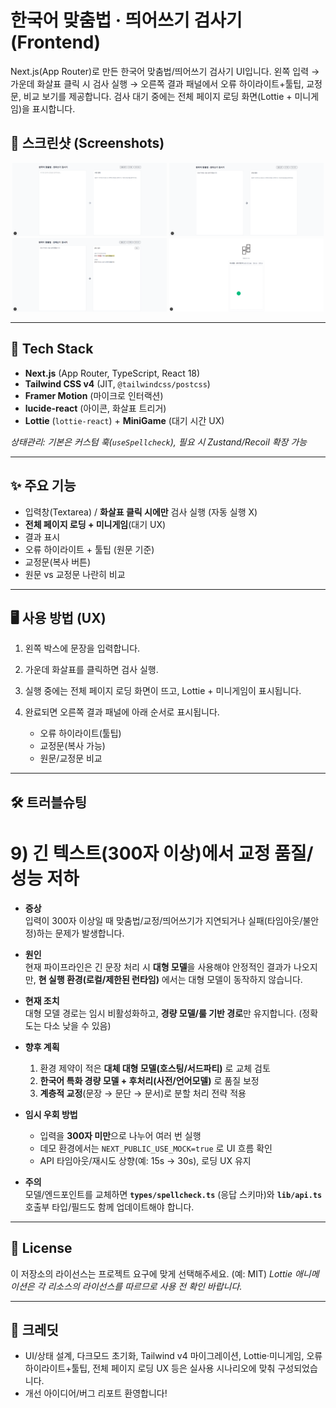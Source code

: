# 한국어 맞춤법 · 띄어쓰기 검사기 (Frontend)

Next.js(App Router)로 만든 한국어 맞춤법/띄어쓰기 검사기 UI입니다.
왼쪽 입력 → 가운데 화살표 클릭 시 검사 실행 → 오른쪽 결과 패널에서 오류 하이라이트+툴팁, 교정문, 비교 보기를 제공합니다.
검사 대기 중에는 전체 페이지 로딩 화면(Lottie + 미니게임)을 표시합니다.

## 📸 스크린샷 (Screenshots)

<p align="center">
  <img src="./docs/screen-main.png" width="49%" alt="메인 화면 — 입력(왼쪽), 실행 화살표(가운데), 결과 패널(오른쪽)" />
  <img src="./docs/screen-sampleinput.png" width="49%" alt="입력 화면 — 300자 이하 텍스트" />
  <img src="./docs/screen-result.png" width="49%" alt="결과 화면 — 오류 하이라이트, 교정문, 비교 보기" />
  <img src="./docs/screen-loading_minigame.png" width="49%" alt="로딩 화면 - 미니 게임, 완료까지의 시간 표시" />
</p>

---

## 🚀 Tech Stack

* **Next.js** (App Router, TypeScript, React 18)
* **Tailwind CSS v4** (JIT, `@tailwindcss/postcss`)
* **Framer Motion** (마이크로 인터랙션)
* **lucide-react** (아이콘, 화살표 트리거)
* **Lottie** (`lottie-react`) + **MiniGame** (대기 시간 UX)

*상태관리: 기본은 커스텀 훅(`useSpellcheck`), 필요 시 Zustand/Recoil 확장 가능*

---

## ✨ 주요 기능

* 입력창(Textarea) / **화살표 클릭 시에만** 검사 실행 (자동 실행 X)
* **전체 페이지 로딩 + 미니게임**(대기 UX)
* 결과 표시
* 오류 하이라이트 + 툴팁 (원문 기준)
* 교정문(복사 버튼)
* 원문 vs 교정문 나란히 비교

---

## 🖥 사용 방법 (UX)

1. 왼쪽 박스에 문장을 입력합니다.
2. 가운데 화살표를 클릭하면 검사 실행.
3. 실행 중에는 전체 페이지 로딩 화면이 뜨고, Lottie + 미니게임이 표시됩니다.
4. 완료되면 오른쪽 결과 패널에 아래 순서로 표시됩니다.

   * 오류 하이라이트(툴팁)
   * 교정문(복사 가능)
   * 원문/교정문 비교

---

## 🛠 트러블슈팅
# 9) 긴 텍스트(300자 이상)에서 교정 품질/성능 저하

- **증상**  
  입력이 300자 이상일 때 맞춤법/교정/띄어쓰기가 지연되거나 실패(타임아웃/불안정)하는 문제가 발생합니다.

- **원인**  
  현재 파이프라인은 긴 문장 처리 시 **대형 모델**을 사용해야 안정적인 결과가 나오지만, **현 실행 환경(로컬/제한된 런타임)** 에서는 대형 모델이 동작하지 않습니다.

- **현재 조치**  
  대형 모델 경로는 임시 비활성화하고, **경량 모델/룰 기반 경로**만 유지합니다. (정확도는 다소 낮을 수 있음)

- **향후 계획**  
  1) 환경 제약이 적은 **대체 대형 모델(호스팅/서드파티)** 로 교체 검토  
  2) **한국어 특화 경량 모델 + 후처리(사전/언어모델)** 로 품질 보정  
  3) **계층적 교정**(문장 → 문단 → 문서)로 분할 처리 전략 적용

- **임시 우회 방법**  
  - 입력을 **300자 미만**으로 나누어 여러 번 실행  
  - 데모 환경에서는 `NEXT_PUBLIC_USE_MOCK=true` 로 UI 흐름 확인  
  - API 타임아웃/재시도 상향(예: 15s → 30s), 로딩 UX 유지

- **주의**  
  모델/엔드포인트를 교체하면 **`types/spellcheck.ts`** (응답 스키마)와 **`lib/api.ts`** 호출부 타입/필드도 함께 업데이트해야 합니다.

---

## 📜 License

이 저장소의 라이선스는 프로젝트 요구에 맞게 선택해주세요. (예: MIT)
*Lottie 애니메이션은 각 리소스의 라이선스를 따르므로 사용 전 확인 바랍니다.*

---

## 🙌 크레딧

* UI/상태 설계, 다크모드 초기화, Tailwind v4 마이그레이션, Lottie·미니게임, 오류 하이라이트+툴팁, 전체 페이지 로딩 UX 등은 실사용 시나리오에 맞춰 구성되었습니다.
* 개선 아이디어/버그 리포트 환영합니다!
